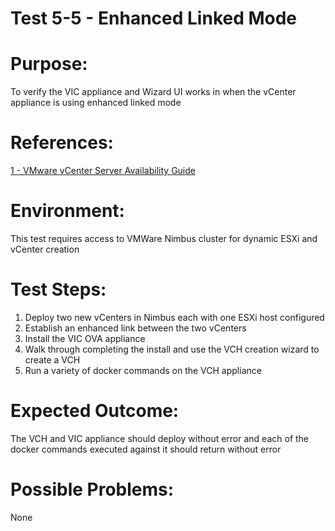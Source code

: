 Test 5-5 - Enhanced Linked Mode
=======

# Purpose:
To verify the VIC appliance and Wizard UI works in when the vCenter appliance is using enhanced linked mode

# References:
[1 - VMware vCenter Server Availability Guide](http://www.vmware.com/files/pdf/techpaper/vmware-vcenter-server-availability-guide.pdf)

# Environment:
This test requires access to VMWare Nimbus cluster for dynamic ESXi and vCenter creation

# Test Steps:
1. Deploy two new vCenters in Nimbus each with one ESXi host configured
2. Establish an enhanced link between the two vCenters
3. Install the VIC OVA appliance
4. Walk through completing the install and use the VCH creation wizard to create a VCH
5. Run a variety of docker commands on the VCH appliance

# Expected Outcome:
The VCH and VIC appliance should deploy without error and each of the docker commands executed against it should return without error

# Possible Problems:
None
